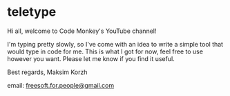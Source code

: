 # teletype
Hi all, welcome to Code Monkey's YouTube channel!

I'm typing pretty slowly, so I've come with an idea
to write a simple tool that would type in code for me.
This is what I got for now, feel free to use however you want.
Please let me know if you find it useful.


Best regards, Maksim Korzh

email: freesoft.for.people@gmail.com
